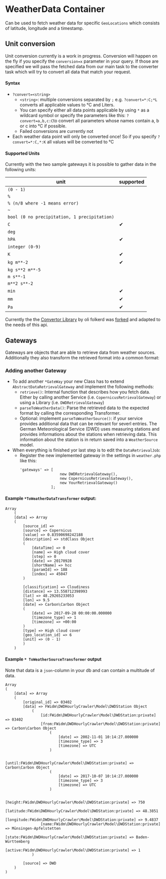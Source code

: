 # WeatherData Container

Can be used to fetch weather data for specific `GeoLocations` which consists of latitude, longitude and a timestamp.

## Unit conversion
Unit conversion currently is a work in progress. Conversion will happen on the fly if you specify the `conversion=x` parameter in your query.
If those are specified we will pass the fetched data from our main task to the converter task which will try to convert all data that match your request.

#### Syntax
- `?convert=<string>`
    - `<string>`: multiple conversions separated by `;` e.g. `?convert=*:C;*L`  converts all applicable values to °C and Liters.
    - You can specify either all data points applicable by using `*` as a wildcard symbol or specify the parameters like this: `?convert=a,b,c:C`to convert all parameters whose names contain a, b or c into °C if possible.
    - Failed conversions are currently not 
- Each weather data point will only be converted once! So if you specify `?convert=*:C,*:K` all values will be converted to °C
  
#### Supported Units
Currently with the two sample gateways it is possible to gather data in the following units:

| unit | supported |
|------|----------|
|`(0 - 1)`| |
|`%`| |
|`% (n/8 where -1 means error)`| |
|`~`| |
|`bool (0 no precipitation, 1 precipitation)`| |
|`C`| &#10004;|
|`deg`| |
|`hPA`| &#10004; |
|`integer (0-9)`| |
|`K`|&#10004; |
|`kg m**-2`|&#10004; |
|`kg s**2 m**-5`| |
|`m s**-1`| |
|`m**2 s**-2`| |
|`min`|&#10004; |
|`mm`|&#10004; |
|`Pa`|&#10004; |

Currently the the [Convertor Library](https://github.com/olifolkerd/convertor) by oli folkerd was [forked](https://github.com/FWidm/convertor/blob/master/src/Convertor.php) and adapted to the needs of this api. 



## Gateways
Gateways are objects that are able to retrieve data from weather sources. Additionally they also transform the retrieved format into a common format:

### Adding another Gateway
- To add another `*GateWay` your new Class has to extend `AbstractDataRetrievalGateway` and implement the following methods:
    - `retrieve()`: Internal function that describes how you fetch data. Either by calling another Service (i.e. `CopernicusRetrievalGateway`) or using a Library (i.e. `DWDRetrievalGateway`)
    - `parseToWeatherData()`: Parse the retrieved data to the expected format by calling the corresponding Transformer.
    - Optional: implement `parseToWeatherSource()`: if your service provides additional data that can be relevant for severl entries. The German Meteorological Service (DWD) uses measuring stations and provides informations about the stations when retrieving data. This information about the station is in return saved into a `WeatherSource` model.
- When everything is finished yor last step is to edit the `DataRetrievalJob`:
    - Register the new implemented gateway in the settings in `weather.php` like this:
      ```
      'gateways' => [
                        new DWDRetrievalGateway(),
                        new CopernicusRetrievalGateway(),
                        new YourRetrievalGateway()
                    ];
      ```


#### Example `*ToWeatherDataTransformer` output:

```
Array
    (
    [data] => Array
    (
        [source_id] =>
        [source] => Copernicus
        [value] => 0.83590698242188
        [description] => stdClass Object
        (
            [dataTime] => 0
            [name] => High cloud cover
            [step] => 0
            [date] => 20170928
            [shortName] => hcc
            [paramId] => 188
            [index] => 45047
        )

        [classification] => Cloudiness
        [distance] => 13.558712398993
        [lat] => 48.29265233053
        [lon] => 9.5
        [date] => Carbon\Carbon Object
        (
            [date] => 2017-09-28 00:00:00.000000
            [timezone_type] => 1
            [timezone] => +00:00
        )
        [type] => High cloud cover
        [geo_location_id] => 6
        [unit] => (0 - 1)
        )
    )
```

#### Example `* ToWeatherSourceTransformer` output
Note that data is a `json`-column in your db and can contain a multitude of data.

```
Array
(
    [data] => Array
    (
        [original_id] => 03402
        [data] => FWidm\DWDHourlyCrawler\Model\DWDStation Object
            (
                [id:FWidm\DWDHourlyCrawler\Model\DWDStation:private] => 03402
                [from:FWidm\DWDHourlyCrawler\Model\DWDStation:private] => Carbon\Carbon Object
                    (
                        [date] => 2002-11-01 10:14:27.000000
                        [timezone_type] => 3
                        [timezone] => UTC
                    )

                [until:FWidm\DWDHourlyCrawler\Model\DWDStation:private] => Carbon\Carbon Object
                    (
                        [date] => 2017-10-07 10:14:27.000000
                        [timezone_type] => 3
                        [timezone] => UTC
                    )

                [height:FWidm\DWDHourlyCrawler\Model\DWDStation:private] => 750
                [latitude:FWidm\DWDHourlyCrawler\Model\DWDStation:private] => 48.3851
                [longitude:FWidm\DWDHourlyCrawler\Model\DWDStation:private] => 9.4837
                [name:FWidm\DWDHourlyCrawler\Model\DWDStation:private] => Münsingen-Apfelstetten
                [state:FWidm\DWDHourlyCrawler\Model\DWDStation:private] => Baden-Württemberg
                [active:FWidm\DWDHourlyCrawler\Model\DWDStation:private] => 1
            )

        [source] => DWD
    )
)
```
